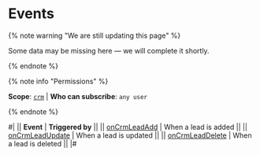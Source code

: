 # Events

{% note warning "We are still updating this page" %}

Some data may be missing here — we will complete it shortly.

{% endnote %}

{% note info "Permissions" %}

**Scope**: [`crm`](../../../scopes/permissions.md) | **Who can subscribe**: `any user`

{% endnote %}

#|
|| **Event** | **Triggered by** ||
|| [onCrmLeadAdd](./on-crm-lead-add.md) | When a lead is added ||
|| [onCrmLeadUpdate](./on-crm-lead-update.md) | When a lead is updated ||
|| [onCrmLeadDelete](./on-crm-lead-delete.md) | When a lead is deleted ||
|#